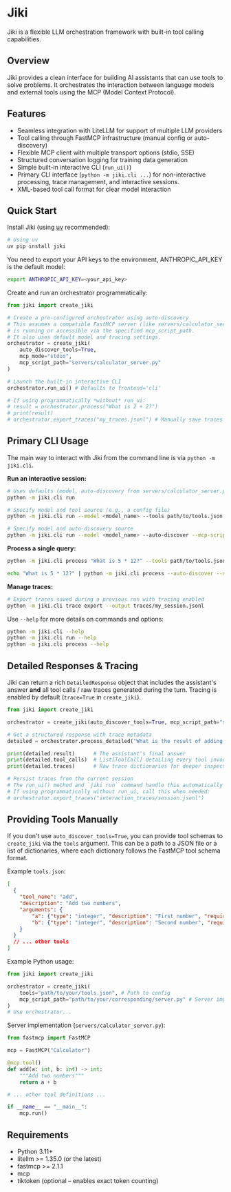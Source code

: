 # Jiki

Jiki is a flexible LLM orchestration framework with built-in tool calling capabilities.

## Overview

Jiki provides a clean interface for building AI assistants that can use tools to solve problems. It orchestrates the interaction between language models and external tools using the MCP (Model Context Protocol).

## Features

- Seamless integration with LiteLLM for support of multiple LLM providers
- Tool calling through FastMCP infrastructure (manual config or auto-discovery)
- Flexible MCP client with multiple transport options (stdio, SSE)
- Structured conversation logging for training data generation
- Simple built-in interactive CLI (`run_ui()`)
- Primary CLI interface (`python -m jiki.cli ...`) for non-interactive processing, trace management, and interactive sessions.
- XML-based tool call format for clear model interaction

## Quick Start

Install Jiki (using [uv](https://github.com/astral-sh/uv) recommended):
```bash
# Using uv
uv pip install jiki
```

You need to export your API keys to the environment, ANTHROPIC_API_KEY is the default model:
```bash
export ANTHROPIC_API_KEY=<your_api_key>
```

Create and run an orchestrator programmatically:
```python
from jiki import create_jiki

# Create a pre-configured orchestrator using auto-discovery
# This assumes a compatible FastMCP server (like servers/calculator_server.py)
# is running or accessible via the specified mcp_script_path.
# It also uses default model and tracing settings.
orchestrator = create_jiki(
    auto_discover_tools=True,
    mcp_mode="stdio",
    mcp_script_path="servers/calculator_server.py"
)

# Launch the built-in interactive CLI
orchestrator.run_ui() # Defaults to frontend='cli'

# If using programmatically *without* run_ui:
# result = orchestrator.process("What is 2 + 2?")
# print(result)
# orchestrator.export_traces("my_traces.jsonl") # Manually save traces if needed
```

## Primary CLI Usage

The main way to interact with Jiki from the command line is via `python -m jiki.cli`.

**Run an interactive session:**
```bash
# Uses defaults (model, auto-discovery from servers/calculator_server.py)
python -m jiki.cli run

# Specify model and tool source (e.g., a config file)
python -m jiki.cli run --model <model_name> --tools path/to/tools.json 

# Specify model and auto-discovery source
python -m jiki.cli run --model <model_name> --auto-discover --mcp-script-path path/to/server.py
```

**Process a single query:**
```bash
python -m jiki.cli process "What is 5 * 12?" --tools path/to/tools.json

echo "What is 5 * 12?" | python -m jiki.cli process --auto-discover --mcp-script-path servers/calculator_server.py
```

**Manage traces:**
```bash
# Export traces saved during a previous run with tracing enabled
python -m jiki.cli trace export --output traces/my_session.jsonl
```

Use `--help` for more details on commands and options:
```bash
python -m jiki.cli --help
python -m jiki.cli run --help
python -m jiki.cli process --help
```

## Detailed Responses & Tracing

Jiki can return a rich `DetailedResponse` object that includes the assistant's
answer **and** all tool calls / raw traces generated during the turn. Tracing 
is enabled by default (`trace=True` in `create_jiki`).

```python
from jiki import create_jiki

orchestrator = create_jiki(auto_discover_tools=True, mcp_script_path="servers/calculator_server.py")

# Get a structured response with trace metadata
detailed = orchestrator.process_detailed("What is the result of adding 10 and 5?")

print(detailed.result)      # The assistant's final answer
print(detailed.tool_calls)  # List[ToolCall] detailing every tool invocation
print(detailed.traces)      # Raw trace dictionaries for deeper inspection

# Persist traces from the current session
# The run_ui() method and `jiki run` command handle this automatically on exit.
# If using programmatically without run_ui, call this when needed:
# orchestrator.export_traces("interaction_traces/session.jsonl") 
```

## Providing Tools Manually

If you don't use `auto_discover_tools=True`, you can provide tool schemas 
to `create_jiki` via the `tools` argument. This can be a path to a JSON 
file or a list of dictionaries, where each dictionary follows the FastMCP 
tool schema format.

Example `tools.json`:
```json
[
  {
    "tool_name": "add",
    "description": "Add two numbers",
    "arguments": {
        "a": {"type": "integer", "description": "First number", "required": True},
        "b": {"type": "integer", "description": "Second number", "required": True}
    }
  }
  // ... other tools
]
```

Example Python usage:
```python
from jiki import create_jiki

orchestrator = create_jiki(
    tools="path/to/your/tools.json", # Path to config
    mcp_script_path="path/to/your/corresponding/server.py" # Server implementing the tools
)
# Use orchestrator...
```

Server implementation (`servers/calculator_server.py`):
```python
from fastmcp import FastMCP

mcp = FastMCP("Calculator")

@mcp.tool()
def add(a: int, b: int) -> int:
    """Add two numbers"""
    return a + b

# ... other tool definitions ...

if __name__ == "__main__":
    mcp.run()
```

## Requirements

- Python 3.11+
- litellm >= 1.35.0 (or the latest)
- fastmcp >= 2.1.1
- mcp
- tiktoken (optional – enables exact token counting)
